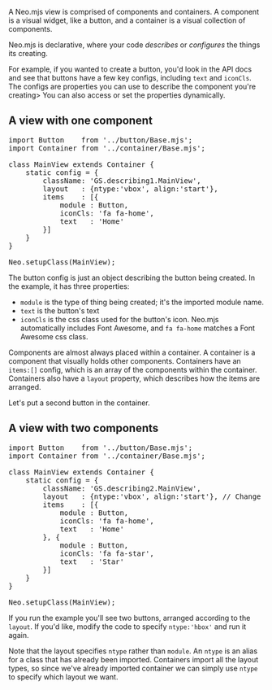A Neo.mjs view is comprised of components and containers. A component is a visual widget, like a button,
and a container is a visual collection of components. 

Neo.mjs is declarative, where your code _describes_ or _configures_ the things its creating. 

For example, if you wanted to create a button, you'd look in the API docs and see that buttons
have a few key configs, including `text` and `iconCls`. The configs are properties you can 
use to describe the component you're creating> You can also access or set the properties dynamically.


## A view with one component

<pre data-neo>
import Button    from '../button/Base.mjs';
import Container from '../container/Base.mjs';

class MainView extends Container {
    static config = {
        className: 'GS.describing1.MainView',
        layout   : {ntype:'vbox', align:'start'},
        items    : [{
            module : Button,
            iconCls: 'fa fa-home',
            text   : 'Home'
        }]
    }
}

Neo.setupClass(MainView);
</pre>


The button config is just an object describing the button being created. In the example, it has three
properties:

- `module` is the type of thing being created; it's the imported module name.
- `text` is the button's text
- `iconCls` is the css class used for the button's icon. Neo.mjs automatically includes Font Awesome, 
and `fa fa-home` matches a Font Awesome css class.

Components are almost always placed within a container. A container is a component that visually holds other 
components. Containers have an `items:[]` config, which is an array of the components within the container. 
Containers also have a `layout` property, which describes how the items are arranged. 

Let's put a second button in the container.

## A view with two components

<pre data-neo>
import Button    from '../button/Base.mjs';
import Container from '../container/Base.mjs';

class MainView extends Container {
    static config = {
        className: 'GS.describing2.MainView',
        layout   : {ntype:'vbox', align:'start'}, // Change the ntype to 'hbox'
        items    : [{
            module : Button,
            iconCls: 'fa fa-home',
            text   : 'Home'
        }, {
            module : Button,
            iconCls: 'fa fa-star',
            text   : 'Star'
        }]
    }
}

Neo.setupClass(MainView);
</pre>

If you run the example you'll see two buttons, arranged according to the `layout`. If you'd like, 
modify the code to specify `ntype:'hbox'` and run it again. 

Note that the layout specifies `ntype` rather than `module`. An `ntype` is an alias for a class
that has already been imported. Containers import all the layout types, so since we've already
imported container we can simply use `ntype` to specify which layout we want.
